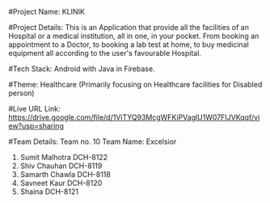 #Project Name: 
KLINIK

#Project Details: 
This is an Application that provide all the facilities of an Hospital or a medical institution, all in one, in your pocket.
From booking an appointment to a Doctor, to booking a lab test at home, to buy medicinal equipment all according to the user's favourable Hospital.

#Tech Stack: 
Android with Java in Firebase. 

#Theme: 
Healthcare (Primarily focusing on Healthcare facilities for Disabled person) 

#Live URL Link:
https://drive.google.com/file/d/1ViTYQ93McgWFKiPVaglU1W07FIJVKqqf/view?usp=sharing

#Team Details: 
Team no. 10
Team Name: Excelsior

1. Sumit Malhotra    DCH-8122
2. Shiv Chauhan      DCH-8119
3. Samarth Chawla    DCH-8118
4. Savneet Kaur      DCH-8120
5. Shaina            DCH-8121
